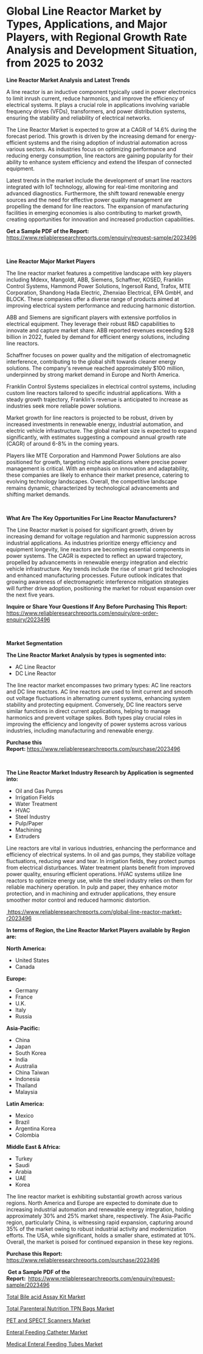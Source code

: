 <p><h1>Global Line Reactor Market by Types, Applications, and Major Players, with Regional Growth Rate Analysis and Development Situation, from 2025 to 2032</h1></p><p><strong>Line Reactor Market Analysis and Latest Trends</strong></p>
<p><p>A line reactor is an inductive component typically used in power electronics to limit inrush current, reduce harmonics, and improve the efficiency of electrical systems. It plays a crucial role in applications involving variable frequency drives (VFDs), transformers, and power distribution systems, ensuring the stability and reliability of electrical networks.</p><p>The Line Reactor Market is expected to grow at a CAGR of 14.6% during the forecast period. This growth is driven by the increasing demand for energy-efficient systems and the rising adoption of industrial automation across various sectors. As industries focus on optimizing performance and reducing energy consumption, line reactors are gaining popularity for their ability to enhance system efficiency and extend the lifespan of connected equipment.</p><p>Latest trends in the market include the development of smart line reactors integrated with IoT technology, allowing for real-time monitoring and advanced diagnostics. Furthermore, the shift toward renewable energy sources and the need for effective power quality management are propelling the demand for line reactors. The expansion of manufacturing facilities in emerging economies is also contributing to market growth, creating opportunities for innovation and increased production capabilities.</p></p>
<p><strong>Get a Sample PDF of the Report:&nbsp;</strong> <a href="https://www.reliableresearchreports.com/enquiry/request-sample/2023496?utm_campaign=83&utm_medium=2&utm_source=Github&utm_content=ia&utm_term=29032025&utm_id=line-reactor">https://www.reliableresearchreports.com/enquiry/request-sample/2023496</a></p>
<p>&nbsp;</p>
<p><strong>Line Reactor Major Market Players</strong></p>
<p><p>The line reactor market features a competitive landscape with key players including Mdexx, Mangoldt, ABB, Siemens, Schaffner, KOSED, Franklin Control Systems, Hammond Power Solutions, Ingersoll Rand, Trafox, MTE Corporation, Shandong Hada Electric, Zhenxiao Electrical, EPA GmbH, and BLOCK. These companies offer a diverse range of products aimed at improving electrical system performance and reducing harmonic distortion.</p><p>ABB and Siemens are significant players with extensive portfolios in electrical equipment. They leverage their robust R&D capabilities to innovate and capture market share. ABB reported revenues exceeding $28 billion in 2022, fueled by demand for efficient energy solutions, including line reactors.</p><p>Schaffner focuses on power quality and the mitigation of electromagnetic interference, contributing to the global shift towards cleaner energy solutions. The company's revenue reached approximately $100 million, underpinned by strong market demand in Europe and North America.</p><p>Franklin Control Systems specializes in electrical control systems, including custom line reactors tailored to specific industrial applications. With a steady growth trajectory, Franklin's revenue is anticipated to increase as industries seek more reliable power solutions.</p><p>Market growth for line reactors is projected to be robust, driven by increased investments in renewable energy, industrial automation, and electric vehicle infrastructure. The global market size is expected to expand significantly, with estimates suggesting a compound annual growth rate (CAGR) of around 6-8% in the coming years.</p><p>Players like MTE Corporation and Hammond Power Solutions are also positioned for growth, targeting niche applications where precise power management is critical. With an emphasis on innovation and adaptability, these companies are likely to enhance their market presence, catering to evolving technology landscapes. Overall, the competitive landscape remains dynamic, characterized by technological advancements and shifting market demands.</p></p>
<p>&nbsp;</p>
<p><strong>What Are The Key Opportunities For Line Reactor Manufacturers?</strong></p>
<p><p>The Line Reactor market is poised for significant growth, driven by increasing demand for voltage regulation and harmonic suppression across industrial applications. As industries prioritize energy efficiency and equipment longevity, line reactors are becoming essential components in power systems. The CAGR is expected to reflect an upward trajectory, propelled by advancements in renewable energy integration and electric vehicle infrastructure. Key trends include the rise of smart grid technologies and enhanced manufacturing processes. Future outlook indicates that growing awareness of electromagnetic interference mitigation strategies will further drive adoption, positioning the market for robust expansion over the next five years.</p></p>
<p><strong>Inquire or Share Your Questions If Any Before Purchasing This Report:</strong> <a href="https://www.reliableresearchreports.com/enquiry/pre-order-enquiry/2023496?utm_campaign=83&utm_medium=2&utm_source=Github&utm_content=ia&utm_term=29032025&utm_id=line-reactor">https://www.reliableresearchreports.com/enquiry/pre-order-enquiry/2023496</a></p>
<p>&nbsp;</p>
<p><strong>Market Segmentation</strong></p>
<p><strong>The Line Reactor Market Analysis by types is segmented into:</strong></p>
<p><ul><li>AC Line Reactor</li><li>DC Line Reactor</li></ul></p>
<p><p>The line reactor market encompasses two primary types: AC line reactors and DC line reactors. AC line reactors are used to limit current and smooth out voltage fluctuations in alternating current systems, enhancing system stability and protecting equipment. Conversely, DC line reactors serve similar functions in direct current applications, helping to manage harmonics and prevent voltage spikes. Both types play crucial roles in improving the efficiency and longevity of power systems across various industries, including manufacturing and renewable energy.</p></p>
<p><strong>Purchase this Report:&nbsp;</strong><a href="https://www.reliableresearchreports.com/purchase/2023496?utm_campaign=83&utm_medium=2&utm_source=Github&utm_content=ia&utm_term=29032025&utm_id=line-reactor">https://www.reliableresearchreports.com/purchase/2023496</a></p>
<p>&nbsp;</p>
<p><strong>The Line Reactor Market Industry Research by Application is segmented into:</strong></p>
<p><ul><li>Oil and Gas Pumps</li><li>Irrigation Fields</li><li>Water Treatment</li><li>HVAC</li><li>Steel Industry</li><li>Pulp/Paper</li><li>Machining</li><li>Extruders</li></ul></p>
<p><p>Line reactors are vital in various industries, enhancing the performance and efficiency of electrical systems. In oil and gas pumps, they stabilize voltage fluctuations, reducing wear and tear. In irrigation fields, they protect pumps from electrical disturbances. Water treatment plants benefit from improved power quality, ensuring efficient operations. HVAC systems utilize line reactors to optimize energy use, while the steel industry relies on them for reliable machinery operation. In pulp and paper, they enhance motor protection, and in machining and extruder applications, they ensure smoother motor control and reduced harmonic distortion.</p></p>
<p><a href="https://www.reliableresearchreports.com/global-line-reactor-market-r2023496?utm_campaign=83&utm_medium=2&utm_source=Github&utm_content=ia&utm_term=29032025&utm_id=line-reactor">&nbsp;https://www.reliableresearchreports.com/global-line-reactor-market-r2023496</a></p>
<p><strong>In terms of Region, the Line Reactor Market Players available by Region are:</strong></p>
<p>
    <p> <strong> North America: </strong>
        <ul>
            <li>United States</li>
            <li>Canada</li>
        </ul>
        </p> 
    <p> <strong> Europe: </strong>
        <ul>
            <li>Germany</li>
            <li>France</li>
            <li>U.K.</li>
            <li>Italy</li>
            <li>Russia</li>
        </ul>
        </p> 
    <p> <strong> Asia-Pacific: </strong>
        <ul>
            <li>China</li>
            <li>Japan</li>
            <li>South Korea</li>
            <li>India</li>
            <li>Australia</li>
            <li>China Taiwan</li>
            <li>Indonesia</li>
            <li>Thailand</li>
            <li>Malaysia</li>
        </ul>
        </p> 
    <p> <strong> Latin America: </strong>
        <ul>
            <li>Mexico</li>
            <li>Brazil</li>
            <li>Argentina Korea</li>
            <li>Colombia</li>
        </ul>
        </p> 
    <p> <strong> Middle East & Africa: </strong>
        <ul>
            <li>Turkey</li>
            <li>Saudi</li>
            <li>Arabia</li>
            <li>UAE</li>
            <li>Korea</li>
        </ul>
    </p>
    </p>
<p><p>The line reactor market is exhibiting substantial growth across various regions. North America and Europe are expected to dominate due to increasing industrial automation and renewable energy integration, holding approximately 30% and 25% market share, respectively. The Asia-Pacific region, particularly China, is witnessing rapid expansion, capturing around 35% of the market owing to robust industrial activity and modernization efforts. The USA, while significant, holds a smaller share, estimated at 10%. Overall, the market is poised for continued expansion in these key regions.</p></p>
<p><strong>Purchase this Report: </strong><a href="https://www.reliableresearchreports.com/purchase/2023496?utm_campaign=83&utm_medium=2&utm_source=Github&utm_content=ia&utm_term=29032025&utm_id=line-reactor">https://www.reliableresearchreports.com/purchase/2023496</a></p>
<p>&nbsp;<strong>Get a Sample PDF of the Report:&nbsp;&nbsp;</strong><a href="https://www.reliableresearchreports.com/enquiry/request-sample/2023496?utm_campaign=83&utm_medium=2&utm_source=Github&utm_content=ia&utm_term=29032025&utm_id=line-reactor">https://www.reliableresearchreports.com/enquiry/request-sample/2023496</a></p>
<p><strong></strong></p>
<p><p><a href="https://github.com/ceneabiruk11/Market-Research-Report-List-1/blob/main/total-bile-acid-assay-kit-market.md?utm_campaign=83&utm_medium=2&utm_source=Github&utm_content=ia&utm_term=29032025&utm_id=line-reactor">Total Bile acid Assay Kit Market</a></p><p><a href="https://github.com/pomasifilo/Market-Research-Report-List-1/blob/main/total-parenteral-nutrition-tpn-bags-market.md?utm_campaign=83&utm_medium=2&utm_source=Github&utm_content=ia&utm_term=29032025&utm_id=line-reactor">Total Parenteral Nutrition TPN Bags Market</a></p><p><a href="https://github.com/avikalitesjj/Market-Research-Report-List-1/blob/main/pet-and-spect-scanners-market.md?utm_campaign=83&utm_medium=2&utm_source=Github&utm_content=ia&utm_term=29032025&utm_id=line-reactor">PET and SPECT Scanners Market</a></p><p><a href="https://github.com/shefikagbons/Market-Research-Report-List-1/blob/main/enteral-feeding-catheter-market.md?utm_campaign=83&utm_medium=2&utm_source=Github&utm_content=ia&utm_term=29032025&utm_id=line-reactor">Enteral Feeding Catheter Market</a></p><p><a href="https://github.com/nontoengolo/Market-Research-Report-List-1/blob/main/medical-enteral-feeding-tubes-market.md?utm_campaign=83&utm_medium=2&utm_source=Github&utm_content=ia&utm_term=29032025&utm_id=line-reactor">Medical Enteral Feeding Tubes Market</a></p></p>